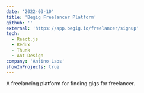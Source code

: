 ```yaml
---
date: '2022-03-10'
title: 'Begig Freelancer Platform'
github: ''
external: 'https://app.begig.io/freelancer/signup'
tech:
  - React.js
  - Redux
  - Thunk
  - Ant Design
company: 'Antino Labs'
showInProjects: true
---
```


A freelancing platform for finding gigs for freelancer.
